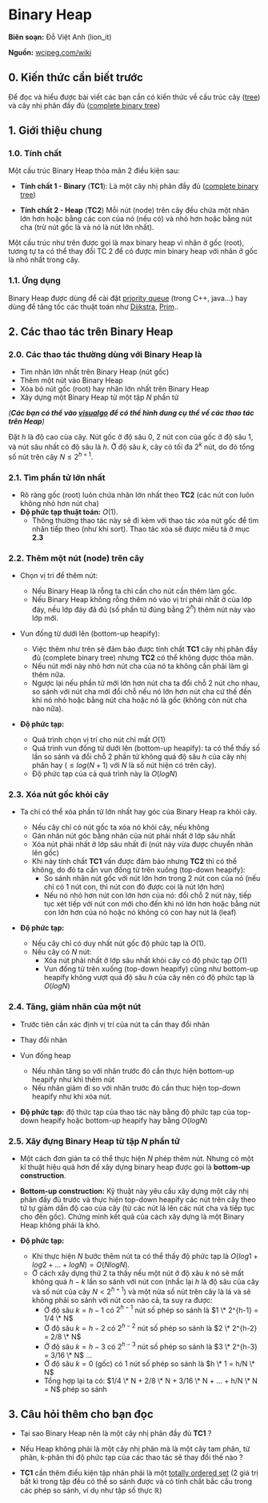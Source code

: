 # Binary Heap

**Biên soạn:** Đỗ Việt Anh (lion_it)

**Nguồn:** [wcipeg.com/wiki](http://wcipeg.com/wiki/Binary_heap)

## 0. Kiến thức cần biết trước

Để đọc và hiểu được bài viết các bạn cần có kiến thức về cấu trúc cây ([tree](http://wcipeg.com/wiki/Tree)) và cây nhị phân đầy đủ ([complete binary tree](http://wcipeg.com/wiki/Tree#Binary_and_k-ary_trees))


## 1. Giới thiệu chung

### 1.0. Tính chất

Một cấu trúc Binary Heap thỏa mãn 2 điều kiện sau:

   * **Tính chất 1 - Binary** (**TC1**): Là một cây nhị phân đầy đủ ([complete binary tree](http://wcipeg.com/wiki/Tree#Binary_and_k-ary_trees))

   * **Tính chất 2 - Heap** (**TC2**) Mỗi nút (node) trên cây đều chứa một nhãn lớn hơn hoặc bằng các con của nó (nếu có) và nhỏ hơn hoặc bằng nút cha (trừ nút gốc là và nó là nút lớn nhất).

Một cấu trúc như trên được gọi là max binary heap vì nhãn ở gốc (root), tương tự ta có thể thay đổi TC 2 để có được min binary heap với nhãn ở gốc là nhỏ nhất trong cây.


### 1.1. Ứng dụng

Binary Heap được dùng để cài đặt [priority queue](https://en.wikipedia.org/wiki/Priority_queue) (trong C++, java...) hay dùng để tăng tốc các thuật toán như [Dijkstra](https://en.wikipedia.org/wiki/Dijkstra%27s_algorithm), [Prim](https://en.wikipedia.org/wiki/Prim%27s_algorithm)..


## 2. Các thao tác trên Binary Heap

### 2.0. Các thao tác thường dùng với Binary Heap là 

* Tìm nhãn lớn nhất trên Binary Heap (nút gốc)
* Thêm một nút vào Binary Heap
* Xóa bỏ nút gốc (root) hay nhãn lớn nhất trên Binary Heap
* Xây dựng một Binary Heap từ một tập $N$ phần tử

*(**Các bạn có thể vào [visualgo](http://visualgo.net/heap) để có thể hình dung cụ thể về các thao tác trên Heap**)*

Đặt $h$ là độ cao của cây. Nút gốc ở độ sâu 0, 2 nút con của gốc ở độ sâu 1, và nút sâu nhất có độ sâu là $h$. Ở độ sâu $k$, cây có tối đa $2^k$ nút, do đó tổng số nút trên cây $N \le 2^{h+1}$.

### 2.1. Tìm phần tử lớn nhất

* Rõ ràng gốc (root) luôn chứa nhãn lớn nhất theo **TC2** (các nút con luôn không nhỏ hơn nút cha) 
* **Độ phức tạp thuật toán:** $O(1)$.
    * Thông thường thao tác này sẽ đi kèm với thao tác xóa nút gốc để tìm nhãn tiếp theo (như khi sort). Thao tác xóa sẽ được miêu tả ở mục **2.3**


### 2.2. Thêm một nút (node) trên cây

* Chọn vị trí để thêm nút:
    * Nếu Binary Heap là rỗng ta chỉ cần cho nút cần thêm làm gốc.
    * Nếu Binary Heap không rỗng thêm nó vào vị trí phải nhất ở của lớp đáy, nếu lớp đáy đã đủ (số phần tử đúng bằng $2^h$) thêm nút này vào lớp mới.

* Vun đống từ dưới lên (bottom-up heapify):
    * Việc thêm như trên sẽ đảm bảo được tính chất **TC1** cây nhị phân đầy đủ (complete binary tree) nhưng **TC2** có thể không được thỏa mãn.
    * Nếu nút mới này nhỏ hơn nút cha của nó ta không cần phải làm gì thêm nữa.
    * Ngược lại nếu phần tử mới lớn hơn nút cha ta đổi chỗ 2 nút cho nhau, so sánh với nút cha mới đổi chỗ nếu nó lớn hơn nút cha cứ thế đến khi nó nhỏ hoặc bằng nút cha hoặc nó là gốc (không còn nút cha nào nữa).

* **Độ phức tạp:**
   * Quá trình chọn vị trí cho nút chỉ mất $O(1)$
   * Quá trình vun đống từ dưới lên (bottom-up heapify): ta có thể thấy số lần so sánh và đổi chỗ 2 phần tử không quá độ sâu $h$ của cây nhị phân hay ($\le log(N+1)$ với $N$ là số nút hiện có trên cây). 
   * Độ phức tạp của cả quá trình này là $O(logN)$

### 2.3. Xóa nút gốc khỏi cây

* Ta chỉ có thể xóa phần tử lớn nhất hay góc của Binary Heap ra khỏi cây. 
    * Nếu cây chỉ có nút gốc ta xóa nó khỏi cây, nếu không
    * Gán nhãn nút góc bằng nhãn của nút phải nhất ở lớp sâu nhất
    * Xóa nút phải nhất ở lớp sâu nhất đi (nút này vừa được chuyển nhãn lên gốc)
    * Khi này tính chất **TC1** vấn được đảm bảo nhưng **TC2** thì có thể không, do đó ta cần vun đống từ trên xuống (top-down heapify):
        * So sánh nhãn nút gốc với nút lớn hơn trong 2 nút con của nó (nếu chỉ có 1 nút con, thì nút con đó được coi là nút lớn hơn)
        * Nếu nó nhỏ hơn nút con lớn hơn của nó: đổi chỗ 2 nút này, tiếp tục xét tiếp với nút con mới cho đến khi nó lớn hơn hoặc bằng nút con lớn hơn của nó hoặc nó không có con hay nút lá (leaf)

* **Độ phức tạp:**
    * Nếu cây chỉ có duy nhất nút gốc độ phức tạp là $O(1)$.
    * Nếu cây có $N$ nút:
        * Xóa nút phải nhất ở lớp sâu nhất khỏi cây có độ phức tạp $O(1)$
        * Vun đống từ trên xuống (top-down heapify) cũng như bottom-up heapify không vượt quá độ sâu $h$ của cây nên có độ phức tạp là $O(logN)$


### 2.4. Tăng, giảm nhãn của một nút

* Trước tiên cần xác định vị trí của nút ta cần thay đổi nhãn
* Thay đổi nhãn
* Vun đống heap
    * Nếu nhãn tăng so với nhãn trước đó cần thực hiện bottom-up heapify như khi thêm nút
    * Nếu nhãn giảm đi so với nhãn trước đó cần thưc hiện top-down heapify như khi xóa nút.

* **Độ phức tạp:** độ thức tạp của thao tác này bằng độ phức tạp của top-down heapify hoặc bottom-up heapify hay bằng $O(logN)$


### 2.5. Xây đựng Binary Heap từ tập $N$ phần tử

* Một cách đơn giản ta có thể thực hiện $N$ phép thêm nút. Nhưng có một kĩ thuật hiệu quả hơn để xây dựng binary heap được gọi là **bottom-up construction**.
* **Bottom-up construction:** Kỹ thuật này yêu cầu xây dựng một cây nhị phân đầy đủ trước và thực hiện top-down heapify các nút trên cây theo tứ tự giảm dần độ cao của cây (từ các nút lá lên các nút cha và tiếp tục cho đến gốc). Chứng minh kết quả của cách xây dựng là một Binary Heap không phải là khó.

* **Độ phức tạp:**
   * Khi thực hiện $N$ bước thêm nút ta có thể thấy độ phức tạp là $O(log{1} + log{2} + ... + log{N}) = O(NlogN)$.
   * Ở cách xây dựng thứ 2 ta thấy nếu một nút ở độ xâu $k$ nó sẽ mất không quá $h - k$ lần so sánh với nút con (nhắc lại $h$ là độ sâu của cây và số nút của cây $N < 2^{h+1}$) và một nửa số nút trên cây là lá và sẽ không phải so sánh với nút con nào cả, ta suy ra được:
      * Ở độ sâu $k = h-1$ có $2^{h-1}$ nút số phép so sánh là $1 \* 2^{h-1} = 1/4 \* N$
      * Ở độ sâu $k = h-2$ có $2^{h-2}$ nút số phép so sánh là $2 \* 2^{h-2} = 2/8 \* N$
      * Ở độ sâu $k = h-3$ có $2^{h-3}$ nút số phép so sánh là $3 \* 2^{h-3} = 3/16 \* N$
        ...
      * Ở độ sâu $k = 0$ (gốc) có $1$ nút số phép so sánh là $h \* 1 = h/N \* N$
      * Tổng hợp lại ta có: $1/4 \* N + 2/8 \* N + 3/16 \* N + ... + h/N \* N = N$ phép so sánh

## 3. Câu hỏi thêm cho bạn đọc ##

* Tại sao Binary Heap nên là một cây nhị phân đầy đủ **TC1** ?

* Nếu Heap không phải là một cây nhị phân mà là một cây tam phân, tứ phân, k-phân thì độ phức tạp của các thao tác sẽ thay đổi thế nào ?

* **TC1** cần thêm điểu kiện tập nhãn phải là một [totally ordered set](http://wcipeg.com/wiki/Partial_order#Total_order) (2 giá trị bất kì trong tập đều có thể so sánh được và có tính chất bắc cầu trong các phép so sánh, ví dụ như tập số thực $\mathbb{R}$)

